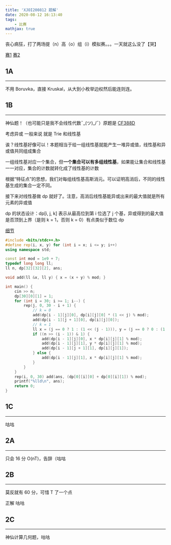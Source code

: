 ```yaml
---
title: 'XJOI200812 题解'
date: 2020-08-12 16:13:40
tags: 
    - 比赛
mathjax: true
---
```


丧心病狂，打了两场提（n）高（o）组（i）模拟赛。。。一天就这么没了【哭】

[赛1](http://115.236.49.52:83/contest/1578)    [赛2](http://115.236.49.52:83/contest/1579)

## 1A
-----

不用 Boruvka，直接 Kruskal，从大到小枚举边权然后能连则连。

## 1B
-----

神仙题！（也可能只是我不会线性代数¯\_(ツ)_/¯）原题是 [CF388D](https://www.luogu.com.cn/problem/CF388D)

考虑异或 一般来说 就是 Trie 和线性基

诶？线性基好像可以！本题相当于给一组线性基就能产生一堆异或值，线性基和异或值共同组成集合

一组线性基对应一个集合，但**一个集合可以有多组线性基**，如果能让集合和线性基一一对应，集合的计数就转化成了线性基的计数

根据“特征点”的思想，我们对每组线性基高斯消元。可以证明高消后，不同的线性基生成的集合一定不同。

接下来对线性基做 dp 就好了。注意，高消后线性基能异或出来的最大值就是所有元素的异或值

dp 的状态设计：dp[i, j, k] 表示从最高位到第 i 位选了 j 个基，异或得到的最大值是否顶到上界（是则 k = 1，否则 k = 0）有点类似于数位 dp

[细节](https://blog.csdn.net/C202044zxy/article/details/106119810)

``` c++
#include <bits/stdc++.h>
#define rep(i, x, y) for (int i = x; i <= y; i++)
using namespace std;

const int mod = 1e9 + 7;
typedef long long ll;
ll n, dp[32][32][2], ans;

void add(ll &x, ll y) { x = (x + y) % mod; }

int main() {
    cin >> n;
    dp[30][0][1] = 1;
    for (int i = 30; i >= 1; i--) {
        rep(j, 0, 30 - i + 1) {
            // k = 0
            add(dp[i - 1][j][0], dp[i][j][0] * (1 << j) % mod);
            add(dp[i - 1][j + 1][0], dp[i][j][0]);
            // k = 1
            ll x = (j == 0 ? 1 : (1 << (j - 1))), y = (j == 0 ? 0 : (1 << (j - 1)));
            if ((n >> (i - 1)) & 1) {
                add(dp[i - 1][j][0], x * dp[i][j][1] % mod);
                add(dp[i - 1][j][1], y * dp[i][j][1] % mod);
                add(dp[i - 1][j + 1][1], dp[i][j][1]);
            } else {
                add(dp[i - 1][j][1], x * dp[i][j][1] % mod);
            }
        }
    }
    rep(i, 0, 30) add(ans, (dp[0][i][0] + dp[0][i][1]) % mod);
    printf("%lld\n", ans);
    return 0;
}
```

## 1C
-----

咕咕

## 2A
-----

只会 16 分 O(nT)，告辞（咕咕

## 2B
-----

莫反就有 60 分，可惜 T 了一个点

正解 咕咕

## 2C
-----

神仙计算几何题，咕咕